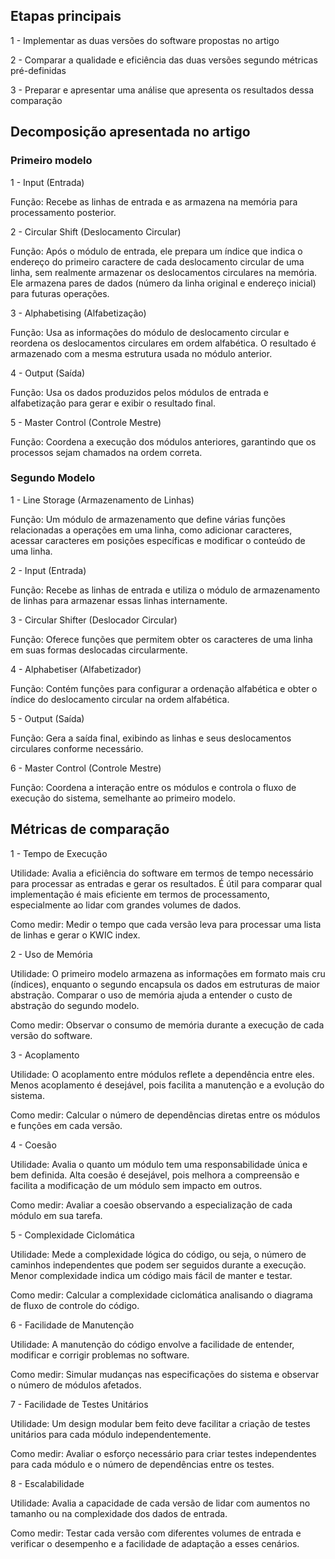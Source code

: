 ## Etapas principais

1 - Implementar as duas versões do software propostas no artigo

2 - Comparar a qualidade e eficiência das duas versões segundo métricas pré-definidas

3 - Preparar e apresentar uma análise que apresenta os resultados dessa comparação

## Decomposição apresentada no artigo

### Primeiro modelo

1 - Input (Entrada)

Função: Recebe as linhas de entrada e as armazena na memória para processamento posterior.

2 - Circular Shift (Deslocamento Circular)

Função: Após o módulo de entrada, ele prepara um índice que indica o endereço do primeiro caractere de cada deslocamento circular de uma linha, sem realmente armazenar os deslocamentos circulares na memória. Ele armazena pares de dados (número da linha original e endereço inicial) para futuras operações.

3 - Alphabetising (Alfabetização)

Função: Usa as informações do módulo de deslocamento circular e reordena os deslocamentos circulares em ordem alfabética. O resultado é armazenado com a mesma estrutura usada no módulo anterior.

4 - Output (Saída)

Função: Usa os dados produzidos pelos módulos de entrada e alfabetização para gerar e exibir o resultado final.

5 - Master Control (Controle Mestre)

Função: Coordena a execução dos módulos anteriores, garantindo que os processos sejam chamados na ordem correta.

### Segundo Modelo

1 - Line Storage (Armazenamento de Linhas)

Função: Um módulo de armazenamento que define várias funções relacionadas a operações em uma linha, como adicionar caracteres, acessar caracteres em posições específicas e modificar o conteúdo de uma linha.

2 - Input (Entrada)

Função: Recebe as linhas de entrada e utiliza o módulo de armazenamento de linhas para armazenar essas linhas internamente.

3 - Circular Shifter (Deslocador Circular)

Função: Oferece funções que permitem obter os caracteres de uma linha em suas formas deslocadas circularmente.

4 - Alphabetiser (Alfabetizador)

Função: Contém funções para configurar a ordenação alfabética e obter o índice do deslocamento circular na ordem alfabética.

5 - Output (Saída)

Função: Gera a saída final, exibindo as linhas e seus deslocamentos circulares conforme necessário.

6 - Master Control (Controle Mestre)

Função: Coordena a interação entre os módulos e controla o fluxo de execução do sistema, semelhante ao primeiro modelo.

## Métricas de comparação

1 - Tempo de Execução

Utilidade: Avalia a eficiência do software em termos de tempo necessário para processar as entradas e gerar os resultados. É útil para comparar qual implementação é mais eficiente em termos de processamento, especialmente ao lidar com grandes volumes de dados.

Como medir: Medir o tempo que cada versão leva para processar uma lista de linhas e gerar o KWIC index.

2 - Uso de Memória

Utilidade: O primeiro modelo armazena as informações em formato mais cru (índices), enquanto o segundo encapsula os dados em estruturas de maior abstração. Comparar o uso de memória ajuda a entender o custo de abstração do segundo modelo.

Como medir: Observar o consumo de memória durante a execução de cada versão do software.

3 - Acoplamento

Utilidade: O acoplamento entre módulos reflete a dependência entre eles. Menos acoplamento é desejável, pois facilita a manutenção e a evolução do sistema.

Como medir: Calcular o número de dependências diretas entre os módulos e funções em cada versão.

4 - Coesão

Utilidade: Avalia o quanto um módulo tem uma responsabilidade única e bem definida. Alta coesão é desejável, pois melhora a compreensão e facilita a modificação de um módulo sem impacto em outros.

Como medir: Avaliar a coesão observando a especialização de cada módulo em sua tarefa.

5 - Complexidade Ciclomática

Utilidade: Mede a complexidade lógica do código, ou seja, o número de caminhos independentes que podem ser seguidos durante a execução. Menor complexidade indica um código mais fácil de manter e testar.

Como medir: Calcular a complexidade ciclomática analisando o diagrama de fluxo de controle do código.

6 - Facilidade de Manutenção

Utilidade: A manutenção do código envolve a facilidade de entender, modificar e corrigir problemas no software.

Como medir: Simular mudanças nas especificações do sistema e observar o número de módulos afetados.

7 - Facilidade de Testes Unitários

Utilidade: Um design modular bem feito deve facilitar a criação de testes unitários para cada módulo independentemente.

Como medir: Avaliar o esforço necessário para criar testes independentes para cada módulo e o número de dependências entre os testes.

8 - Escalabilidade

Utilidade: Avalia a capacidade de cada versão de lidar com aumentos no tamanho ou na complexidade dos dados de entrada.

Como medir: Testar cada versão com diferentes volumes de entrada e verificar o desempenho e a facilidade de adaptação a esses cenários.
